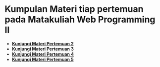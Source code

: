 # Kumpulan Materi tiap pertemuan pada Matakuliah Web Programming II

* [**Kunjungi Materi Pertemuan 2**](https://github.com/reighpuy/Webprog-II/tree/main/P02)
* [**Kunjungi Materi Pertemuan 3**](https://github.com/reighpuy/Webprog-II/tree/main/P03)
* [**Kunjungi Materi Pertemuan 4**](https://github.com/reighpuy/Webprog-II/tree/main/P04)
* [**Kunjungi Materi Pertemuan 5**](https://github.com/reighpuy/Webprog-II/tree/main/P05)